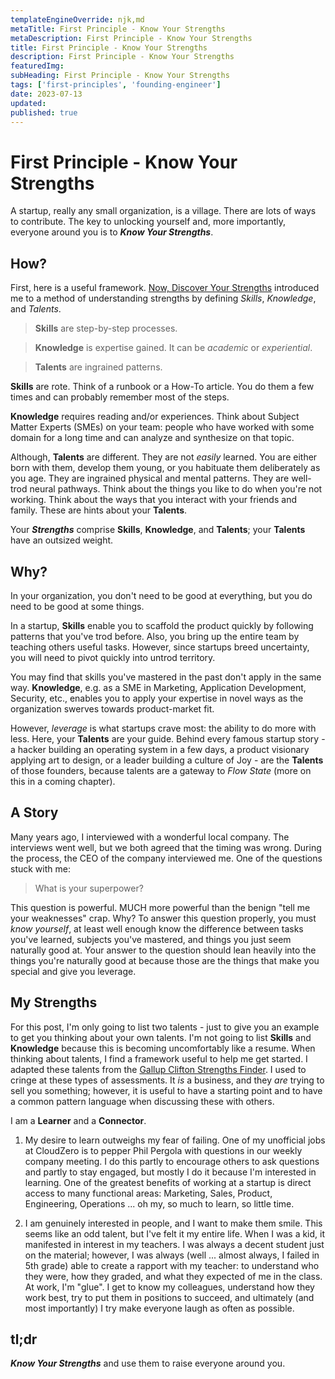 ```yaml
---
templateEngineOverride: njk,md
metaTitle: First Principle - Know Your Strengths
metaDescription: First Principle - Know Your Strengths
title: First Principle - Know Your Strengths
description: First Principle - Know Your Strengths
featuredImg:
subHeading: First Principle - Know Your Strengths
tags: ['first-principles', 'founding-engineer']
date: 2023-07-13
updated:
published: true
---
```


<div class="col-start-3 col-end-9">


# First Principle - Know Your Strengths

A startup, really any small organization, is a village. There are lots of ways to contribute. The key to unlocking yourself and, more importantly, everyone around you is to **_Know Your Strengths_**.

## How?

First, here is a useful framework. [Now, Discover Your Strengths](https://www.goodreads.com/book/show/56452.Now_Discover_Your_Strengths?from_search=true&from_srp=true&qid=srYou6VfMV&rank=1) introduced me to a method of understanding strengths by defining _Skills_, _Knowledge_, and _Talents_.

> **Skills** are step-by-step processes.

> **Knowledge** is expertise gained. It can be _academic_ or _experiential_.

> **Talents** are ingrained patterns.

**Skills** are rote. Think of a runbook or a How-To article. You do them a few times and can probably remember most of the steps.

**Knowledge** requires reading and/or experiences. Think about Subject Matter Experts (SMEs) on your team: people who have worked with some domain for a long time and can analyze and synthesize on that topic.

Although, **Talents** are different. They are not _easily_ learned. You are either born with them, develop them young, or you habituate them deliberately as you age. They are ingrained physical and mental patterns. They are well-trod neural pathways. Think about the things you like to do when you're not working. Think about the ways that you interact with your friends and family. These are hints about your **Talents**.

Your **_Strengths_** comprise **Skills**, **Knowledge**, and **Talents**; your **Talents** have an outsized weight.


## Why?

In your organization, you don't need to be good at everything, but you do need to be good at some things.

In a startup, **Skills** enable you to scaffold the product quickly by following patterns that you've trod before. Also, you bring up the entire team by teaching others useful tasks. However, since startups breed uncertainty, you will need to pivot quickly into untrod territory.

You may find that skills you've mastered in the past don't apply in the same way. **Knowledge**, e.g. as a SME in Marketing, Application Development, Security, etc., enables you to apply your expertise in novel ways as the organization swerves towards product-market fit.

However, *leverage* is what startups crave most: the ability to do more with less. Here, your **Talents** are your guide. Behind every famous startup story - a hacker building an operating system in a few days, a product visionary applying art to design, or a leader building a culture of Joy - are the **Talents** of those founders, because talents are a gateway to *Flow State* (more on this in a coming chapter).

## A Story

Many years ago, I interviewed with a wonderful local company. The interviews went well, but we both agreed that the timing was wrong. During the process, the CEO of the company interviewed me. One of the questions stuck with me:

> What is your superpower?

This question is powerful. MUCH more powerful than the benign "tell me your weaknesses" crap. Why? To answer this question properly, you must _know yourself_, at least well enough know the difference between tasks you've learned, subjects you've mastered, and things you just seem naturally good at. Your answer to the question should lean heavily into the things you're naturally good at because those are the things that make you special and give you leverage.

## My Strengths

For this post, I'm only going to list two talents - just to give you an example to get you thinking about your own talents. I'm not going to list **Skills** and **Knowledge** because this is becoming uncomfortably like a resume. When thinking about talents, I find a framework useful to help me get started. I adapted these talents from the [Gallup Clifton Strengths Finder](https://www.gallup.com/cliftonstrengths/en/home.aspx). I used to cringe at these types of assessments. It _is_ a business, and they _are_ trying to sell you something; however, it is useful to have a starting point and to have a common pattern language when discussing these with others.

I am a **Learner** and a **Connector**.

1. My desire to learn outweighs my fear of failing. One of my unofficial jobs at CloudZero is to pepper Phil Pergola with questions in our weekly company meeting. I do this partly to encourage others to ask questions and partly to stay engaged, but mostly I do it because I'm interested in learning. One of the greatest benefits of working at a startup is direct access to many functional areas: Marketing, Sales, Product, Engineering, Operations ... oh my, so much to learn, so little time.

2. I am genuinely interested in people, and I want to make them smile. This seems like an odd talent, but I've felt it my entire life. When I was a kid, it manifested in interest in my teachers. I was always a decent student just on the material; however, I was always (well ... almost always, I failed in 5th grade) able to create a rapport with my teacher: to understand who they were, how they graded, and what they expected of me in the class. At work, I'm "glue". I get to know my colleagues, understand how they work best, try to put them in positions to succeed, and ultimately (and most importantly) I try make everyone laugh as often as possible.


## tl;dr

**_Know Your Strengths_** and use them to raise everyone around you.